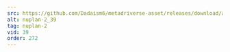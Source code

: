 ```yaml
---
src: https://github.com/Dadaism6/metadriverse-asset/releases/download/assetsv1.0.2/nuplan-2_39.mp4
alt: nuplan-2_39
tag: nuplan-2
vid: 39
order: 272
---
```

